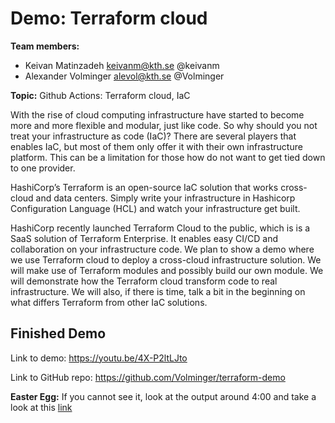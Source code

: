 # Demo: Terraform cloud
**Team members:**

- Keivan Matinzadeh keivanm@kth.se @keivanm
- Alexander Volminger alevol@kth.se @Volminger

**Topic:**
Github Actions: Terraform cloud, IaC


With the rise of cloud computing infrastructure have started to become more and more flexible and modular, just like code. So why should you not treat your infrastructure as code (IaC)? There are several players that enables IaC, but most of them only offer it with their own infrastructure platform. This can be a limitation for those how do not want to get tied down to one provider.

HashiCorp’s Terraform is an open-source IaC solution that works cross-cloud and data centers. Simply write your infrastructure in Hashicorp Configuration Language (HCL) and watch your infrastructure get built.

HashiCorp recently launched Terraform Cloud to the public, which is is a SaaS solution of Terraform Enterprise. It enables easy CI/CD and collaboration on your infrastructure code. We plan to show a demo where we use Terraform cloud to deploy a cross-cloud infrastructure solution. We will make use of Terraform modules and possibly build our own module. We will demonstrate how the Terraform cloud transform code to real infrastructure. We will also, if there is time, talk a bit in the beginning on what differs Terraform from other IaC solutions.

## Finished Demo
Link to demo: https://youtu.be/4X-P2ltLJto

Link to GitHub repo: https://github.com/Volminger/terraform-demo

**Easter Egg:**
If you cannot see it, look at the output around 4:00 and take a look at this [link](https://www.goodreads.com/quotes/4454-three-rings-for-the-elven-kings-under-the-sky-seven-for)
